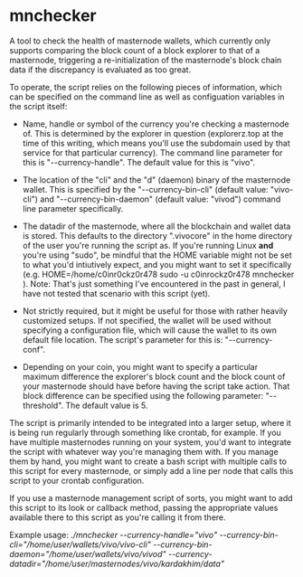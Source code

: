 # mnchecker
A tool to check the health of masternode wallets, which currently only supports comparing the block count of a block explorer to that of a masternode, triggering a re-initialization of the masternode's block chain data if the discrepancy is evaluated as too great.

To operate, the script relies on the following pieces of information, which can be specified on the command line as well as configuation variables in the script itself:

- Name, handle or symbol of the currency you're checking a masternode of. This is determined by the explorer in question (explorerz.top at the time of this writing, which means you'll use the subdomain used by that service for that particular currency). The command line parameter for this is "--currency-handle". The default value for this is "vivo".

- The location of the "cli" and the "d" (daemon) binary of the masternode wallet. This is specified by the "--currency-bin-cli" (default value: "vivo-cli") and "--currency-bin-daemon"  (default value: "vivod") command line parameter specifically.

- The datadir of the masternode, where all the blockchain and wallet data is stored. This defaults to the directory ".vivocore" in the home directory of the user you're running the script as. If you're running Linux **and** you're using "sudo", be mindful that the HOME variable might not be set to what you'd intiutively expect, and you might want to set it specifically (e.g. HOME=/home/c0inr0ckz0r478 sudo -u c0inrockz0r478 mnchecker ). Note: That's just something I've encountered in the past in general, I have not tested that scenario with this script (yet).

- Not strictly required, but it might be useful for those with rather heavily customized setups. If not specified, the wallet will be used without specifying a configuration file, which will cause the wallet to its own default file location. The script's parameter for this is: "--currency-conf".

- Depending on your coin, you might want to specify a particular maximum difference the explorer's block count and the block count of your masternode should have before having the script take action. That block difference can be specified using the following parameter: "--threshold". The default value is 5.

The script is primarily intended to be integrated into a larger setup, where it is being run regularly through something like crontab, for example. If you have multiple masternodes running on your system, you'd want to integrate the script with whatever way you're managing them with. If you manage them by hand, you might want to create a bash script with multiple calls to this script for every masternode, or simply add a line per node that calls this script to your crontab configuration.

If you use a masternode management script of sorts, you might want to add this script to its look or callback method, passing the appropriate values available there to this script as you're calling it from there.

Example usage:
*./mnchecker --currency-handle="vivo" --currency-bin-cli="/home/user/wallets/vivo/vivo-cli" --currency-bin-daemon="/home/user/wallets/vivo/vivod" --currency-datadir="/home/user/masternodes/vivo/kardakhim/data"*